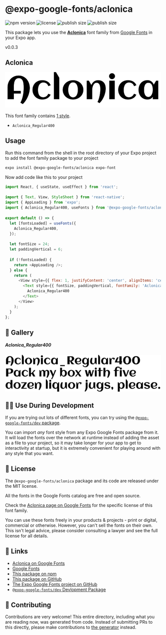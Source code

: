 # @expo-google-fonts/aclonica

![npm version](https://flat.badgen.net/npm/v/@expo-google-fonts/aclonica)
![license](https://flat.badgen.net/github/license/expo/google-fonts)
![publish size](https://flat.badgen.net/packagephobia/install/@expo-google-fonts/aclonica)
![publish size](https://flat.badgen.net/packagephobia/publish/@expo-google-fonts/aclonica)

This package lets you use the [**Aclonica**](https://fonts.google.com/specimen/Aclonica) font family from [Google Fonts](https://fonts.google.com/) in your Expo app.

v0.0.3

## Aclonica

![Aclonica](./font-family.png)

This font family contains [1 style](#-gallery).

- `Aclonica_Regular400`

## Usage

Run this command from the shell in the root directory of your Expo project to add the font family package to your project
```sh
expo install @expo-google-fonts/aclonica expo-font
```

Now add code like this to your project
```js
import React, { useState, useEffect } from 'react';

import { Text, View, StyleSheet } from 'react-native';
import { AppLoading } from 'expo';
import { Aclonica_Regular400, useFonts } from '@expo-google-fonts/aclonica';

export default () => {
  let [fontsLoaded] = useFonts({
    Aclonica_Regular400,
  });

  let fontSize = 24;
  let paddingVertical = 6;

  if (!fontsLoaded) {
    return <AppLoading />;
  } else {
    return (
      <View style={{ flex: 1, justifyContent: 'center', alignItems: 'center' }}>
        <Text style={{ fontSize, paddingVertical, fontFamily: 'Aclonica_Regular400' }}>
          Aclonica_Regular400
        </Text>
      </View>
    );
  }
};

```

## 🔡 Gallery

##### Aclonica_Regular400
![Aclonica_Regular400](./e26afc4582406a86fc1e1b81aad6e16a03f9276419fa76e91b98f9e42d868cc8.ttf.png)


## 👩‍💻 Use During Development

If you are trying out lots of different fonts, you can try using the [`@expo-google-fonts/dev` package](https://github.com/expo/google-fonts/tree/master/font-packages/dev#readme).

You can import *any* font style from any Expo Google Fonts package from it. It will load the fonts
over the network at runtime instead of adding the asset as a file to your project, so it may take longer
for your app to get to interactivity at startup, but it is extremely convenient
for playing around with any style that you want.

## 📖 License

The `@expo-google-fonts/aclonica` package and its code are released under the MIT license.

All the fonts in the Google Fonts catalog are free and open source.

Check the [Aclonica page on Google Fonts](https://fonts.google.com/specimen/Aclonica) for the specific license of this font family.

You can use these fonts freely in your products & projects - print or digital, commercial or otherwise. However, you can't sell the fonts on their own. This isn't legal advice, please consider consulting a lawyer and see the full license for all details.

## 🔗 Links

- [Aclonica on Google Fonts](https://fonts.google.com/specimen/Aclonica)
- [Google Fonts](https://fonts.google.com/)
- [This package on npm](https://www.npmjs.com/package/@expo-google-fonts/aclonica)
- [This package on GitHub](https://github.com/expo/google-fonts/tree/master/font-packages/aclonica)
- [The Expo Google Fonts project on GitHub](https://github.com/expo/google-fonts)
- [`@expo-google-fonts/dev` Devlopment Package](https://github.com/expo/google-fonts/tree/master/font-packages/dev)


## 🤝 Contributing

Contributions are very welcome! This entire directory, including what you are reading now, was generated from code. Instead of submitting PRs to this directly, please make contributions to [the generator](https://github.com/expo/google-fonts/tree/master/packages/generator) instead.
